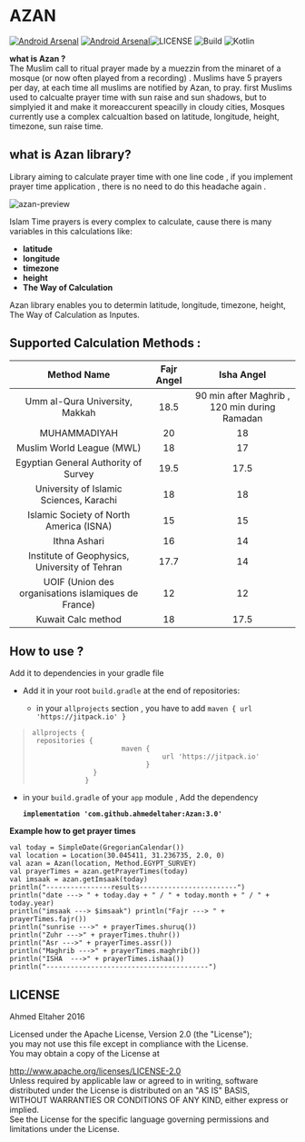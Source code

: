 # AZAN
  
[![Android Arsenal](https://img.shields.io/badge/Android-Time%20Prayer-brightgreen.svg)](https://android-arsenal.com/details/1/5099)  [![Android Arsenal](https://img.shields.io/badge/Android%20Arsenal-Date%20&%20Time%20Pickers-orange.svg)](https://android-arsenal.com/details/1/7676)![LICENSE](https://img.shields.io/badge/License-Apache%20License%20V2.0-yellow.svg)  ![Build](https://img.shields.io/badge/Azan-jitpack.io-blue.svg)  ![Kotlin](https://img.shields.io/badge/Kotlin-1.3.x-blue.svg)  
  
  
  
**what is Azan ?**   
The Muslim call to ritual prayer made by a muezzin from the minaret of a mosque (or now often played from a recording) . Muslims have 5 prayers per day, at each time all muslims are notified by Azan, to pray. first Muslims used to calcualte prayer time with sun raise and sun shadows, but to simplyied it and make it moreaccurent speacilly in cloudy cities, Mosques currently use a complex calcualtion based on latitude, longitude, height, timezone, sun raise time.

  
  
  
## what is Azan library?  
  
Library aiming to calculate prayer time with one line code , if you implement prayer time application , there is no need to do this headache again .  
  
![azan-preview](https://user-images.githubusercontent.com/1812129/69456412-df2a3080-0d6a-11ea-98d8-0ebc180984d7.png)
  
Islam Time prayers is every complex to calculate, cause there is many variables in this calculations like:  
  
- **latitude**  
- **longitude**  
- **timezone**  
- **height**  
- **The Way of Calculation**   


Azan library enables you to determin latitude, longitude, timezone, height, The Way of Calculation as Inputes. 
  
  
## Supported Calculation Methods :  
  
| Method Name                                          | Fajr Angel           | Isha Angel                                    |  
|:----------------------------------------------------:|:--------------------:|:---------------------------------------------:|  
| Umm al-Qura University, Makkah                       | 18.5                 | 90 min after Maghrib , 120 min during Ramadan |  
| MUHAMMADIYAH                                         | 20                   | 18                                            |  
| Muslim World League (MWL)                            | 18                   | 17                                            |  
| Egyptian General Authority of Survey                 | 19.5                 | 17.5                                          |  
| University of Islamic Sciences, Karachi              | 18                   | 18                                            |  
| Islamic Society of North America (ISNA)              | 15                   | 15                                            |  
| Ithna Ashari                                         | 16                      | 14                                            |  
| Institute of Geophysics, University of Tehran        | 17.7                 | 14                                            |  
| UOIF (Union des organisations islamiques de France)  | 12                   | 12                                            |  
| Kuwait Calc method                                   | 18                   | 17.5                                          |  
  
  
## How to use ?  
  
Add it to dependencies in your gradle file   
  
- Add it in your root `build.gradle` at the end of repositories:  
  
  - in your `allprojects` section , you have to add  `maven { url 'https://jitpack.io' }`   

>     allprojects {  
>      repositories { 
>                           maven { 
>                                     url 'https://jitpack.io' 
> 			                      }
> 			         }
> 			       }

 - in your `build.gradle` of your `app` module , Add the dependency
 
	**`implementation 'com.github.ahmedeltaher:Azan:3.0'`**
   

**Example how to get prayer times**  
  
 
``` 
val today = SimpleDate(GregorianCalendar())
val location = Location(30.045411, 31.236735, 2.0, 0)
val azan = Azan(location, Method.EGYPT_SURVEY)
val prayerTimes = azan.getPrayerTimes(today)
val imsaak = azan.getImsaak(today) 
println("----------------results------------------------") 
println("date ---> " + today.day + " / " + today.month + " / " + today.year)
println("imsaak ---> $imsaak") println("Fajr ---> " + prayerTimes.fajr()) 
println("sunrise --->" + prayerTimes.shuruq())
println("Zuhr --->" + prayerTimes.thuhr())
println("Asr --->" + prayerTimes.assr()) 
println("Maghrib --->" + prayerTimes.maghrib())
println("ISHA  --->" + prayerTimes.ishaa())
println("----------------------------------------") 
``` 





## LICENSE  
  
Ahmed Eltaher 2016  
  
Licensed under the Apache License, Version 2.0 (the "License");  
you may not use this file except in compliance with the License.  
You may obtain a copy of the License at  
  
 http://www.apache.org/licenses/LICENSE-2.0  
Unless required by applicable law or agreed to in writing, software  
distributed under the License is distributed on an "AS IS" BASIS,  
WITHOUT WARRANTIES OR CONDITIONS OF ANY KIND, either express or implied.  
See the License for the specific language governing permissions and  
limitations under the License.
